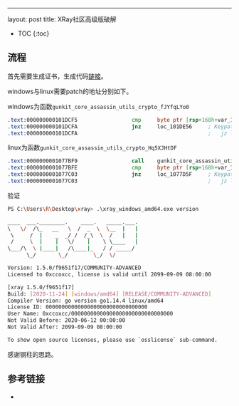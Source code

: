 ---
layout: post
title: XRay社区高级版破解

* TOC
{:toc}

## 流程

首先需要生成证书，生成代码[链接](https://gist.github.com/ree4pwn/ea4699043f1b84409e0fa84d656a7f91)。

windows与linux需要patch的地址分别如下。

windows为函数`gunkit_core_assassin_utils_crypto_fJYfqLYo0`

```asm
.text:000000000101DCF5                 cmp     byte ptr [rsp+168h+var_130], 0
.text:000000000101DCFA                 jnz     loc_101DE56     ; Keypatch modified this from:
.text:000000000101DCFA                                         ;   jz loc_101DE56
```

linux为函数`gunkit_core_assassin_utils_crypto_Hq5XJHtDF`

```asm
.text:0000000001077BF9                 call    gunkit_core_assassin_utils_crypto_k9P5rv5ga
.text:0000000001077BFE                 cmp     byte ptr [rsp+168h+var_130], 0
.text:0000000001077C03                 jnz     loc_1077D5F     ; Keypatch modified this from:
.text:0000000001077C03                                         ;   jz loc_1077D5F
```

验证

```bash
PS C:\Users\R\Desktop\xray> .\xray_windows_amd64.exe version

____  ___.________.    ____.   _____.___.
\   \/  /\_   __   \  /  _  \  \__  |   |
 \     /  |    _  _/ /  /_\  \  /   |   |
 /     \  |    |   \/    |    \ \____   |
\___/\  \ |____|   /\____|_   / / _____/
      \_/       \_/        \_/  \/

Version: 1.5.0/f9651f17/COMMUNITY-ADVANCED
Licensed to 0xccoxcc, license is valid until 2099-09-09 08:00:00

[xray 1.5.0/f9651f17]
Build: [2020-11-24] [windows/amd64] [RELEASE/COMMUNITY-ADVANCED]
Compiler Version: go version go1.14.4 linux/amd64
License ID: 00000000000000000000000000000000
User Name: 0xccoxcc/00000000000000000000000000000000
Not Valid Before: 2020-06-12 00:00:00
Not Valid After: 2099-09-09 08:00:00

To show open source licenses, please use `osslicense` sub-command.
```

感谢钢柱的思路。

## 参考链接

+ [](https://lgf.im/posts/security/reverse/xray-cracker/)
